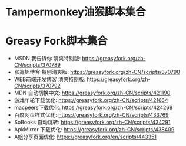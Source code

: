 # Tampermonkey油猴脚本集合

# Greasy Fork脚本集合
- MSDN 我告诉你 清爽特别版: https://greasyfork.org/zh-CN/scripts/370789
- 张鑫旭博客 特别清爽版: https://greasyfork.org/zh-CN/scripts/370790
- WEB前端开发博客 清爽特别版: https://greasyfork.org/zh-CN/scripts/370792
- MDN 自动切换中文: https://greasyfork.org/zh-CN/scripts/421190
- 游戏年轮下载优化: https://greasyfork.org/zh-CN/scripts/421664
- macpeers下载优化: https://greasyfork.org/zh-CN/scripts/424268
- 百度网盘样式优化: https://greasyfork.org/zh-CN/scripts/433769
- SoBooks 自动跳转: https://greasyfork.org/zh-CN/scripts/434291
- ApkMirror 下载优化: https://greasyfork.org/zh-CN/scripts/438409
- A姐分享页面优化: https://greasyfork.org/en/scripts/443351
